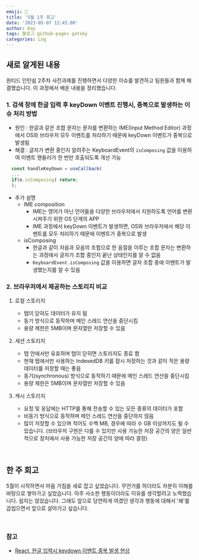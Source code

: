 ```yaml
---
emoji: 👋
title: '5월 1주 회고'
date: '2023-05-07 12:45:00'
author: Kay
tags: 블로그 github-pages gatsby
categories: Log
---
```


## 새로 알게된 내용
원티드 인턴쉽 2주차 사전과제를 진행하면서 다양한 이슈를 발견하고 팀원들과 함께 해결했습니다. 이 과정에서 배운 내용을 정리했습니다.

### 1. 검색 창에 한글 입력 후 keyDown 이벤트 진행시, 중복으로 발생하는 이슈 처리 방법
  - 원인 : 한글과 같은 조합 문자는 문자를 변환하는 IME(Input Method Editor) 과정에서 OS와 브라우저 모두 이벤트를 처리하기 때문에 keyDown 이벤트가 중복으로 발생됨
  - 해결 : 글자가 변환 중인지 알려주는 KeyboardEvent의 `isComposing` 값을 이용하여 이벤트 핸들러가 한 번만 호출되도록 개선 가능
  ```ts
    const handleKeyDown = useCallback(
    ...
    if(e.isComposing) return;
    );
  ```
  - 추가 설명
    - IME composition
      - IME는 영어가 아닌 언어들을 다양한 브라우저에서 지원하도록 언어를 변환시켜주기 위한 OS 단계의 APP
      - IME 과정에서 keyDown 이벤트가 발생하면, OS와 브라우저에서 해당 이벤트를 모두 처리하기 때문에 이벤트가 중복으로 발생
    - isComposing
      - 한글과 같이 자음과 모음의 조합으로 한 음절을 이루는 조합 문자는 변환하는 과정에서 글자가 조합 중인지 끝난 상태인지를 알 수 없음
      - `KeyboardEvent.isComposing` 값을 이용하면 글자 조합 중에 이벤트가 발생했는지를 알 수 있음

### 2. 브라우저에서 제공하는 스토리지 비교
1. 로컬 스토리지
   - 탭이 닫혀도 데이터가 유지 됨
   - 동기 방식으로 동작하며 메인 스레드 연산을 중단시킴
   - 용량 제한은 5MB이며 문자열만 저장할 수 있음

2. 세션 스토리지
   - 탭 안에서만 유효하며 탭이 닫히면 스토리지도 종료 함
   - 현재 탭에서만 사용하는 IndexedDB 키를 잠시 저장하는 것과 같이 작은 용량 데이터를 저장할 때는 좋음
   - 동기(synchronous) 방식으로 동작하기 때문에 메인 스레드 연산을 중단시킴
   - 용량 제한은 5MB이며 문자열만 저장할 수 있음

3. 캐시 스토리지
   - 요청 및 응답에는 HTTP를 통해 전송할 수 있는 모든 종류의 데이터가 포함
   - 비동기 방식으로 동작하며 메인 스레드 연산을 중단하지 않음
   - 많이 저장할 수 있으며 적어도 수백 MB, 경우에 따라 수 GB 이상까지도 될 수 있습니다. (브라우저 구현은 다를 수 있지만 사용 가능한 저장 공간의 양은 일반적으로 장치에서 사용 가능한 저장 공간의 양에 따라 결정)

<br>

## 한 주 회고
5월이 시작하면서 마음 가짐을 새로 잡고 싶었습니다. 
무언가를 하더라도 차분히 이해를 바탕으로 쌓아가고 싶었습니다. 
아주 사소한 행동이더라도 이유를 생각할려고 노력했습니다.
쉽지는 않았습니다. 그래도 앞으로 당연하게 여겼던 생각과 행동에 대해서 '왜'를 곱씹으면서 앞으로 살아가고 싶습니다.

<br>

### 참고
- [React, 한글 입력시 keydown 이벤트 중복 발생 현상](https://velog.io/@dosomething/React-%ED%95%9C%EA%B8%80-%EC%9E%85%EB%A0%A5%EC%8B%9C-keydown-%EC%9D%B4%EB%B2%A4%ED%8A%B8-%EC%A4%91%EB%B3%B5-%EB%B0%9C%EC%83%9D-%ED%98%84%EC%83%81)

```toc
```
